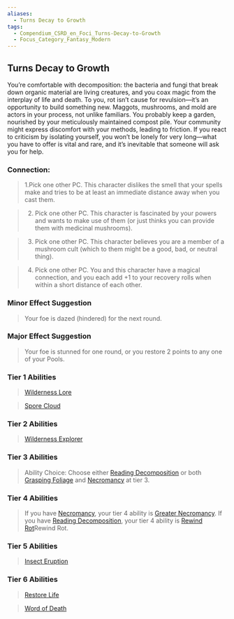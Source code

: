 ```yaml
---
aliases:
  - Turns Decay to Growth
tags:
  - Compendium_CSRD_en_Foci_Turns-Decay-to-Growth
  - Focus_Category_Fantasy_Modern
---
```

  
    
## Turns Decay to Growth   
You’re comfortable with decomposition: the bacteria and fungi that break down organic material are living creatures, and you coax magic from the interplay of life and death. To you, rot isn’t cause for revulsion—it’s an opportunity to build something new. Maggots, mushrooms, and mold are actors in your process, not unlike familiars. You probably keep a garden, nourished by your meticulously maintained compost pile. Your community might express discomfort with your methods, leading to friction. If you react to criticism by isolating yourself, you won’t be lonely for very long—what you have to offer is vital and rare, and it’s inevitable that someone will ask you for help.  
  
  
### Connection:   
>1.Pick one other PC. This character dislikes the smell that your spells make and tries to be at least an immediate distance away when you cast them.  
>2. Pick one other PC. This character is fascinated by your powers and wants to make use of them (or just thinks you can provide them with medicinal mushrooms).  
>3. Pick one other PC. This character believes you are a member of a mushroom cult (which to them might be a good, bad, or neutral thing).  
>4. Pick one other PC. You and this character have a magical connection, and you each add +1 to your recovery rolls when within a short distance of each other.  
### Minor Effect Suggestion  
>Your foe is dazed (hindered) for the next round.  
### Major Effect Suggestion   
>Your foe is stunned for one round, or you restore 2 points to any one of your Pools.  
  
  
### Tier 1 Abilities    
> [Wilderness Lore](Wilderness-Lore.md)  
> [Spore Cloud](Spore-Cloud.md)  
  
  
### Tier 2 Abilities    
> [Wilderness Explorer](Wilderness-Explorer.md)    
  
### Tier 3 Abilities    
> Ability Choice: Choose either [Reading Decomposition](Reading-Decomposition.md)  or both [Grasping Foliage](Grasping-Foliage.md) and [Necromancy](Necromancy.md) at tier 3.  
### Tier 4 Abilities    
> If you have [Necromancy](Necromancy.md), your tier 4 ability is [Greater Necromancy](Greater-Necromancy.md). If you have [Reading Decomposition](Reading-Decomposition.md), your tier 4 ability is [Rewind Rot](Rewind-Rot.md)Rewind Rot.  
  
  
### Tier 5 Abilities    
> [Insect Eruption](Insect-Eruption.md)  
  
  
### Tier 6 Abilities  
> [Restore Life](Restore-Life.md)  
> [Word of Death](Word-of-Death.md)  
